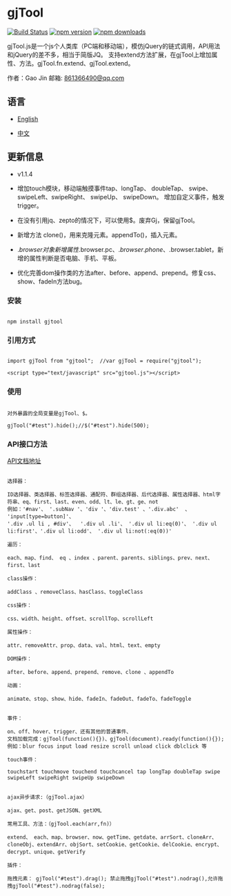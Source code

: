 ﻿# gjTool

[![Build Status](https://travis-ci.org/gjTool/gjTool.svg?branch=master)](https://travis-ci.org/gjTool/gjTool)
[![npm version](https://img.shields.io/npm/v/gjtool.svg)](https://www.npmjs.com/package/gjtool)
[![npm downloads](https://img.shields.io/npm/dm/gjtool.svg)](https://www.npmjs.com/package/gjtool)

gjTool.js是一个js个人类库（PC端和移动端），模仿jQuery的链式调用，API用法和jQuery的差不多，相当于简版JQ。
支持extend方法扩展，在gjTool上增加属性、方法。gjTool.fn.extend、gjTool.extend。

作者：Gao Jin  邮箱: 861366490@qq.com

## 语言


- [English](README.md)

- [中文](README-CN.md)


## 更新信息

- v1.1.4

- 增加touch模块，移动端触摸事件tap、longTap、 doubleTap、 swipe、 swipeLeft、swipeRight、 swipeUp、 swipeDown。
  增加自定义事件，触发trigger。

- 在没有引用jq、zepto的情况下，可以使用$。废弃Gj，保留gjTool。

- 新增方法 clone()，用来克隆元素。appendTo()，插入元素。

- $.browser对象新增属性$.browser.pc、$.browser.phone、$.browser.tablet，新增的属性判断是否电脑、手机、平板。

- 优化完善dom操作类的方法after、before、append、prepend。修复css、show、fadeIn方法bug。


### 安装
```

npm install gjtool

```

### 引用方式
```

import gjTool from "gjtool";  //var gjTool = require("gjtool");
```

```
<script type="text/javascript" src="gjtool.js"></script>

```

### 使用
```

对外暴露的全局变量是gjTool、$。

gjTool("#test").hide();//$("#test").hide(500);

```

### API接口方法
[API文档地址](https://gjtool.github.io/gjToolAPI/)


```

选择器：
 
ID选择器、类选择器、标签选择器、通配符、群组选择器、后代选择器、属性选择器、html字符串、eq、first、last、even、odd、lt、le、gt、ge、not
例如：'#nav'、 '.subNav '、'div '、'div.test' 、'.div.abc'  、 'input[type=button]'、
'.div .ul li , #div'、  '.div ul .li'、 '.div ul li:eq(0)'、 '.div ul li:first'、'.div ul li:odd'、 '.div ul li:not(:eq(0))'

遍历：

each、map、find、 eq 、index 、parent、parents、siblings、prev、next、first、last

class操作：

addClass 、removeClass、hasClass、toggleClass

css操作：

css、width、height、offset、scrollTop、scrollLeft

属性操作：

attr、removeAttr、prop、data、val、html、text、empty

DOM操作：

after、before、append、prepend、remove、clone 、appendTo

动画：

animate、stop、show、hide、fadeIn、fadeOut、fadeTo、fadeToggle


事件：

on、off、hover、trigger、还有其他的普通事件、
文档加载完成：gjTool(function(){})、gjTool(document).ready(function(){});
例如：blur focus input load resize scroll unload click dblclick 等

touch事件：

touchstart touchmove touchend touchcancel tap longTap doubleTap swipe swipeLeft swipeRight swipeUp swipeDown


ajax异步请求:（gjTool.ajax）

ajax、get、post、getJSON、getXML

常用工具、方法：（gjTool.each(arr,fn)）

extend、 each、map、browser、now、getTime、getdate、arrSort、cloneArr、cloneObj、extendArr、objSort、setCookie、getCookie、delCookie、encrypt、decrypt、unique、getVerify

插件：

拖拽元素： gjTool("#test").drag(); 禁止拖拽gjTool("#test").nodrag(),允许拖拽gjTool("#test").nodrag(false);
